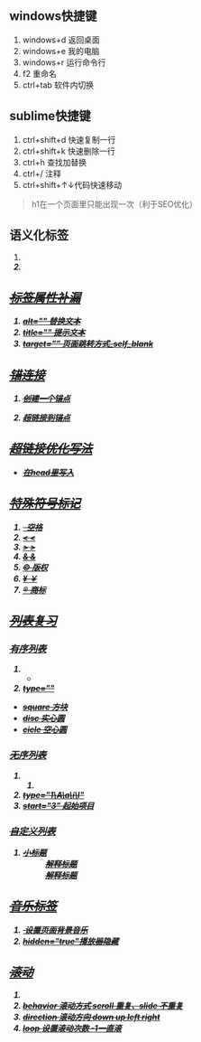 ## windows快捷键
1. windows+d 返回桌面
2. windows+e 我的电脑
3. windows+r 运行命令行
4. f2        重命名
5. ctrl+tab  软件内切换
## sublime快捷键
1. ctrl+shift+d 快速复制一行
2. ctrl+shift+k 快速删除一行
3. ctrl+h       查找加替换
4. ctrl+/       注释
5. ctrl+shift+↑↓代码快速移动
> h1在一个页面里只能出现一次（利于SEO优化）

## 语义化标签
1. <strong> <em> <del> <ins>
2. <b> <i> <s> <u>

## 标签属性补漏
1. alt="" 替换文本
2. title="" 提示文本
3. target="" 页面跳转方式_self_blank

## 锚连接
1. 创建一个锚点<p id="dc"></p>
2. 超链接到锚点<a href="#dc"></a>

## 超链接优化写法
- 在head里写入<base target="">

## 特殊符号标记
1. &nbsp; 空格
2. &lt; <
3. &gt; >
4. &amp; &
5. &copy; 版权
6. &yen; ￥
7. &reg; 商标

## 列表复习
### 有序列表
1. <ul><li></li></ul>
2. type=""
- square 方块
- disc   实心圆
- cicle  空心圆
### 无序列表
1. <ol><li></li></ol>
2. type="1\A\a\i\I"
3. start="3"  起始项目
### 自定义列表
1. <dl><dt>小标题</dt><dd>解释标题</dd><dd>解释标题</dd></dl>

## 音乐标签
1. <embed src="1.mp3" hidden="true"> 设置页面背景音乐
2. hidden="true"播放器隐藏

## 滚动
1. <marquee behavior="scroll" direction="left"></marquee>
2. behavior 滚动方式  scroll 重复、slide  不重复
3. direction 滚动方向 down up left right
4. loop 设置滚动次数 -1一直滚
